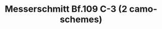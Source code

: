 ---
layout: product
title: "Messerschmitt Bf.109 C-3 (2 camo-schemes)"
price: "4200" 
desc: "Maketa"
img_path: "/assets/img/MSVIT4805.webp"
brand: "ModelSvit"
available: false
special_offer: false
new: false
soon: false
cat: "010000"
subcat: "015600"
subsubcat: "0N/A"
sifra: "MSVIT4805"
popular: false
---